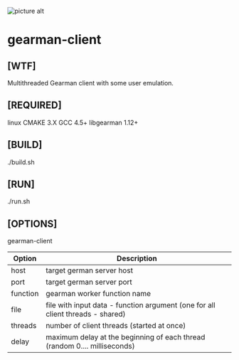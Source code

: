 ![picture alt](http://rs277.pbsrc.com/albums/kk66/manbat_bucket/GearMan.gif~c200 "Gearman")

# gearman-client

## [WTF]
Multithreaded Gearman client with some user emulation.

## [REQUIRED]
linux
CMAKE 3.X
GCC 4.5+
libgearman 1.12+

## [BUILD]
./build.sh

## [RUN]
./run.sh

## [OPTIONS]
gearman-client <host> <port> <function> <file> <threads> <delay>

Option   | Description
-------- | ---------------------------------------------------------------------------------
host     | target german server host
port     | target german server port
function | gearman worker function name
file     | file with input data - function argument (one for all client threads - shared)
threads  | number of client threads (started at once)
delay    | maximum delay at the beginning of each thread (random 0....<delay> milliseconds)
